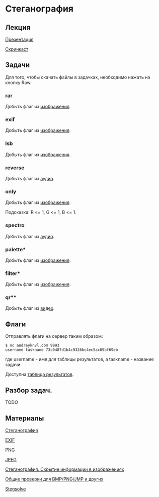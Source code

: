 Стеганография
===========

## Лекция

[Презентация](https://github.com/xairy/mipt-ctf/tree/master/02-crypto/04-stego/slides.pdf)

[Скринкаст](https://www.youtube.com/watch?v=HyDFElOil-I)


## Задачи

Для того, чтобы скачать файлы в задачках, необходимо нажать на кнопку Raw.

### rar

Добыть флаг из [изображения](https://github.com/xairy/mipt-ctf/blob/master/02-crypto/04-stego/tasks/rar.jpg).

### exif

Добыть флаг из [изображения](https://github.com/xairy/mipt-ctf/blob/master/02-crypto/04-stego/tasks/exif.jpg).

### lsb

Добыть флаг из [изображения](https://github.com/xairy/mipt-ctf/blob/master/02-crypto/04-stego/tasks/lsb.png).

### reverse

Добыть флаг из [аудио](https://github.com/xairy/mipt-ctf/blob/master/02-crypto/04-stego/tasks/reverse.wav).

### only

Добыть флаг из [изображения](https://github.com/xairy/mipt-ctf/blob/master/02-crypto/04-stego/tasks/only.png).

Подсказка: R <= 1, G <= 1, B <= 1.

### spectro

Добыть флаг из [аудио](https://github.com/xairy/mipt-ctf/blob/master/02-crypto/04-stego/tasks/spectro.wav).

### palette\*

Добыть флаг из [изображения](https://github.com/xairy/mipt-ctf/blob/master/02-crypto/04-stego/tasks/palette.png).

### filter\*

Добыть флаг из [изображения](https://github.com/xairy/mipt-ctf/blob/master/02-crypto/04-stego/tasks/filter.png).

### qr\*\*

Добыть флаг из [видео](https://github.com/xairy/mipt-ctf/blob/master/02-crypto/04-stego/tasks/qr.mp4).


## Флаги

Отправлять флаги на сервер таким образом:
```
$ nc andreyknvl.com 9993
username taskname 73c0487d1b4c9326bc4ec5ac09bf69eb
```
где username - имя для таблицы результатов, а taskname - название задачи.

Доступна [таблица результатов](https://andreyknvl.com/mipt-ctf).


## Разбор задач.

TODO


## Материалы

[Стеганография](https://ru.wikipedia.org/wiki/%D0%A1%D1%82%D0%B5%D0%B3%D0%B0%D0%BD%D0%BE%D0%B3%D1%80%D0%B0%D1%84%D0%B8%D1%8F)

[EXIF](https://ru.wikipedia.org/wiki/EXIF)

[PNG](https://en.wikipedia.org/wiki/Portable_Network_Graphics)

[JPEG](https://en.wikipedia.org/wiki/JPEG)

[Стеганография. Скрытие информации в изображениях](http://xain.hackerdom.ru/zine/online/issue0/Steganography.html)

[Общие проверки для BMP/PNG/JMP и других](http://kmb.ufoctf.ru/stego/pic_stego/main.html)

[Stegsolve](http://kmb.ufoctf.ru/stego/stegsolve/main.html)
